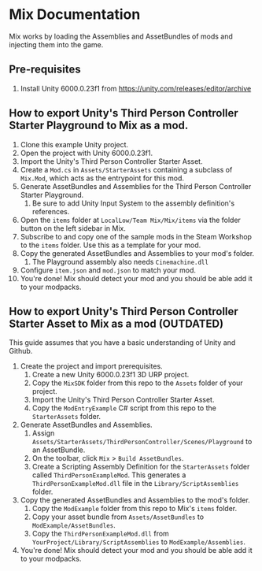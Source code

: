 # Mix Documentation
Mix works by loading the Assemblies and AssetBundles of mods and injecting them into the game.

## Pre-requisites
1. Install Unity 6000.0.23f1 from https://unity.com/releases/editor/archive

## How to export Unity's Third Person Controller Starter Playground to Mix as a mod.
1. Clone this example Unity project.
1. Open the project with Unity 6000.0.23f1.
1. Import the Unity's Third Person Controller Starter Asset.
1. Create a `Mod.cs` in `Assets/StarterAssets` containing a subclass of `Mix.Mod`, which acts as the entrypoint for this mod.
1. Generate AssetBundles and Assemblies for the Third Person Controller Starter Playground.
	1. Be sure to add Unity Input System to the assembly definition's references.
1. Open the `items` folder at `LocalLow/Team Mix/Mix/items` via the folder button on the left sidebar in Mix. 
1. Subscribe to and copy one of the sample mods in the Steam Workshop to the `items` folder. Use this as a template for your mod.
1. Copy the generated AssetBundles and Assemblies to your mod's folder.
	1. The Playground assembly also needs `Cinemachine.dll`
1. Configure `item.json` and `mod.json` to match your mod.
1. You're done! Mix should detect your mod and you should be able add it to your modpacks.


## How to export Unity's Third Person Controller Starter Asset to Mix as a mod (OUTDATED)
This guide assumes that you have a basic understanding of Unity and Github.
1. Create the project and import prerequisites.
	1. Create a new Unity 6000.0.23f1 3D URP project.
	1. Copy the `MixSDK` folder from this repo to the `Assets` folder of your project.
	1. Import the Unity's Third Person Controller Starter Asset.
	1. Copy the `ModEntryExample` C# script from this repo to the `StarterAssets` folder.
1. Generate AssetBundles and Assemblies. 
	1. Assign `Assets/StarterAssets/ThirdPersonController/Scenes/Playground` to an AssetBundle.
	1. On the toolbar, click `Mix` > `Build AssetBundles`.
	1. Create a Scripting Assembly Definition for the `StarterAssets` folder called `ThirdPersonExampleMod`. This generates a `ThirdPersonExampleMod.dll` file in the `Library/ScriptAssemblies` folder.
1. Copy the generated AssetBundles and Assemblies to the mod's folder.
	1. Copy the `ModExample` folder from this repo to Mix's `items` folder.
	1. Copy your asset bundle from `Assets/AssetBundles` to `ModExample/AssetBundles`.
	1. Copy the `ThirdPersonExampleMod.dll` from `YourProject/Library/ScriptAssemblies` to `ModExample/Assemblies`.
1. You're done! Mix should detect your mod and you should be able add it to your modpacks.
